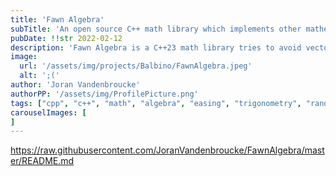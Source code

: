 ```yaml
---
title: 'Fawn Algebra'
subTitle: 'An open source C++ math library which implements other mathematical concepts than vectors and linear algebra, created and maintained by Joran Vandenbroucke.'
pubDate: !!str 2022-02-12
description: 'Fawn Algebra is a C++23 math library tries to avoid vectorcall and linear algebra as many libraries already exist with an implementation for them. This library focuses more on thins like easing unctions, deterministic random, statistics and more. The Fawn Libraries are the foundation of Balbino.'
image:
  url: '/assets/img/projects/Balbino/FawnAlgebra.jpeg'
  alt: ';('
author: 'Joran Vandenbroucke'
authorPP: '/assets/img/ProfilePicture.png'
tags: ["cpp", "c++", "math", "algebra", "easing", "trigonometry", "random", "double dekker", "statistics"]
carouselImages: [
]
---
```

https://raw.githubusercontent.com/JoranVandenbroucke/FawnAlgebra/master/README.md
